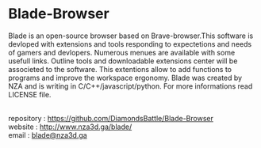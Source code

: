 # Blade-Browser
Blade is an open-source browser based on Brave-browser.This
software is devloped with extensions and tools responding
to expectetions and needs of gamers and devlopers. Numerous
menues are available with some usefull links. Outline tools
and downloadable extensions center will be associeted to the
software. This extentions allow to add functions to programs
and improve the workspace ergonomy. Blade was created by NZA
and is writing in C/C++/javascript/python. For more
informations read LICENSE file.

<br/>repository : https://github.com/DiamondsBattle/Blade-Browser
<br/>website : http://www.nza3d.ga/blade/
<br/>email : blade@nza3d.ga
